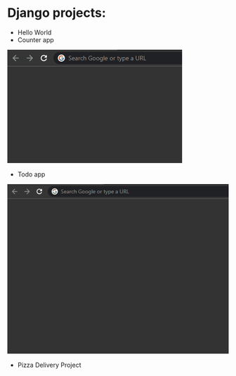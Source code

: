 # Django projects:

- Hello World
- Counter app

![ Alt text](counter.gif)

- Todo app

![ Alt text](todo.gif)

- Pizza Delivery Project
